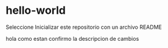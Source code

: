 # hello-world
Seleccione Inicializar este repositorio con un archivo README

hola como estan 
confirmo la descripcion de cambios


